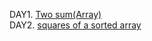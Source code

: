 DAY1. [Two sum(Array)](https://leetcode.com/problems/two-sum/description/)<br/>
DAY2. [squares of a sorted array](https://leetcode.com/problems/squares-of-a-sorted-array/description/)
